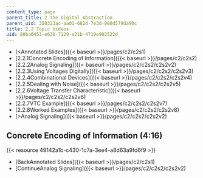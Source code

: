 ```yaml
---
content_type: page
parent_title: 2 The Digital Abstraction
parent_uid: 350323ac-aa01-682d-7e3d-980d579da90c
title: 2.2 Topic Videos
uid: 80ba6453-e630-7129-a21b-4719e902522d
---
```


*   [\<Annotated Slides]({{< baseurl >}}/pages/c2/c2s1)
*   [2.2.1Concrete Encoding of Information]({{< baseurl >}}/pages/c2/c2s2)
*   [2.2.2Analog Signaling]({{< baseurl >}}/pages/c2/c2s2/c2s2v2)
*   [2.2.3Using Voltages Digitally]({{< baseurl >}}/pages/c2/c2s2/c2s2v3)
*   [2.2.4Combinational Devices]({{< baseurl >}}/pages/c2/c2s2/c2s2v4)
*   [2.2.5Dealing with Noise]({{< baseurl >}}/pages/c2/c2s2/c2s2v5)
*   [2.2.6Voltage Transfer Characteristic]({{< baseurl >}}/pages/c2/c2s2/c2s2v6)
*   [2.2.7VTC Example]({{< baseurl >}}/pages/c2/c2s2/c2s2v7)
*   [2.2.8Worked Examples]({{< baseurl >}}/pages/c2/c2s2/c2s2v8)
*   [\>Analog Signaling]({{< baseurl >}}/pages/c2/c2s2/c2s2v2)

Concrete Encoding of Information (4:16)
---------------------------------------

{{< resource 49142a1b-c430-1c7a-3ee4-a8d63a9fd6f9 >}}

*   [BackAnnotated Slides]({{< baseurl >}}/pages/c2/c2s1)
*   [ContinueAnalog Signaling]({{< baseurl >}}/pages/c2/c2s2/c2s2v2)